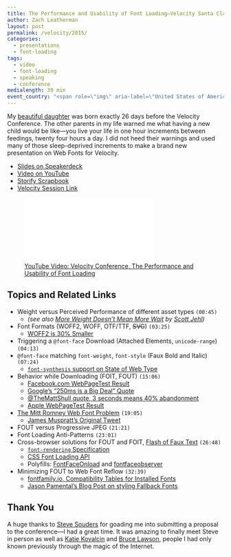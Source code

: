 ```yaml
---
title: The Performance and Usability of Font Loading—Velocity Santa Clara
author: Zach Leatherman
layout: post
permalink: /velocity/2015/
categories:
  - presentations
  - font-loading
tags:
  - video
  - font-loading
  - speaking
  - conference
medialength: 39 min
event_country: "<span role=\"img\" aria-label=\"United States of America\" title=\"United States of America\">\U0001F1FA\U0001F1F8</span>"
---
```


My [beautiful daughter](https://instagram.com/p/2MpabyP3h9/) was born exactly 26 days before the Velocity Conference. The other parents in my life warned me what having a new child would be like—you live your life in one hour increments between feedings, twenty four hours a day. I did not heed their warnings and used many of those sleep-deprived increments to make a brand new presentation on Web Fonts for Velocity.

* [Slides on Speakerdeck](https://speakerdeck.com/zachleat/the-performance-and-usability-of-font-loading)
* [Video on YouTube](https://www.youtube.com/watch?v=DGQSw6gc95k)
* [Storify Scrapbook](https://storify.com/zachleat/velocity-conference-2015-santa-clara)
* [Velocity Session Link](http://velocityconf.com/web-mobile-business-conf-2015/public/schedule/detail/41593)

<figure>
	<div class="fluid-width-video-wrapper"><iframe src="//www.youtube.com/embed/DGQSw6gc95k" frameborder="0" webkitallowfullscreen mozallowfullscreen allowfullscreen></iframe></div>
	<figcaption><a href="https://www.youtube.com/watch?v=DGQSw6gc95k">YouTube Video: Velocity Conference, The Performance and Usability of Font Loading</a></figcaption>
</figure>

## Topics and Related Links

* Weight versus Perceived Performance of different asset types `(00:45)`
  * *(see also [More Weight Doesn’t Mean More Wait](http://www.filamentgroup.com/lab/weight-wait.html) by [Scott Jehl](https://twitter.com/scottjehl))*
* Font Formats (WOFF2, WOFF, OTF/TTF, ~~SVG~~) `(03:25)`
  * [WOFF2 is 30% Smaller](https://groups.google.com/a/chromium.org/forum/#!topic/chromium-dev/j27Ou4RtvQI/discussion)
* Triggering a `@font-face` Download (Attached Elements, `unicode-range`) `(04:13)`
* `@font-face` matching `font-weight`, `font-style` (Faux Bold and Italic) `(07:24)`
  * [`font-synthesis` support on State of Web Type](http://stateofwebtype.com/#font-synthesis)
* Behavior while Downloading (FOIT, FOUT) `(15:06)`
  * [Facebook.com WebPageTest Result](http://www.webpagetest.org/video/compare.php?tests=141205_VE_STK-r:1-c:0)
  * [Google’s “250ms is a Big Deal” Quote](http://www.nytimes.com/2012/03/01/technology/impatient-web-users-flee-slow-loading-sites.html)
  * [@TheMattShull quote, 3 seconds means 40% abandonment](https://twitter.com/zoompf/status/578901383253995520)
  * [Apple WebPageTest Result](http://www.webpagetest.org/video/compare.php?tests=141209_AY_Z79-r:1-c:0)
* [The Mitt Romney Web Font Problem](/web/mitt-romney-webfont-problem/) `(19:05)`
  * [James Muspratt’s Original Tweet](https://twitter.com/jmuspratt/status/561239961924403200)
* FOUT versus Progressive JPEG `(21:21)`
* Font Loading Anti-Patterns `(23:01)`
* Cross-browser solutions for FOUT and FOIT, [Flash of Faux Text](/web/foft/) `(26:48)`
  * [`font-rendering` Specification](https://github.com/KenjiBaheux/css-font-rendering)
  * [CSS Font Loading API](http://dev.w3.org/csswg/css-font-loading/)
  * Polyfills: [FontFaceOnload](https://github.com/zachleat/fontfaceonload) and [fontfaceobserver](https://github.com/bramstein/fontfaceobserver/)
* Minimizing FOUT to Web Font Reflow `(32:39)`
  * [fontfamily.io, Compatibility Tables for Installed Fonts](http://fontfamily.io/)
  * [Jason Pamental’s Blog Post on styling Fallback Fonts](http://blog.fonts.com/2011/08/web-font-tune-up-time-a-fun-font-fallback-event/)

## Thank You

A huge thanks to [Steve Souders](https://twitter.com/souders) for goading me into submitting a proposal to the conference—I had a great time. It was amazing to finally meet Steve in person as well as [Katie Kovalcin](https://twitter.com/katiekovalcin) and [Bruce Lawson](https://twitter.com/brucel), people I had only known previously through the magic of the Internet.
